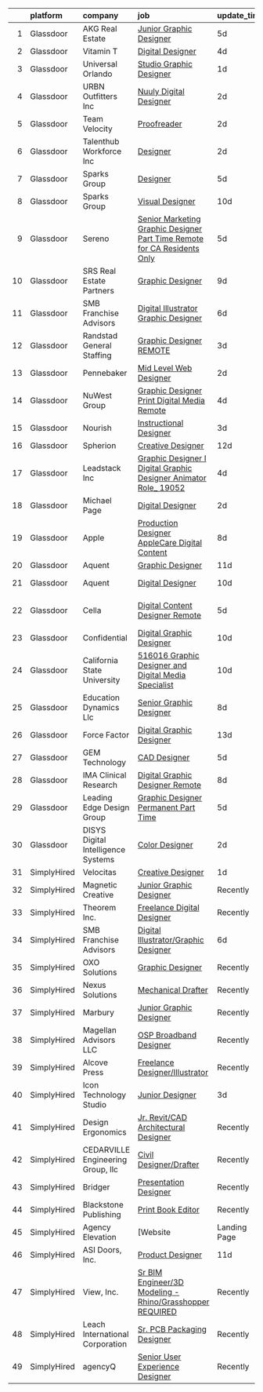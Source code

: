 

|    | platform    | company                              | job                                                                                                                                                                                                                                                                                                                                                                                                                                                                                                                                                                                                                                                                                                                                                                                                                                                                                                                                                                                                                                                                                                                                                                                                                                                                                                                                                                                                                                                                       | update_time   | location            |
|---:|:------------|:-------------------------------------|:--------------------------------------------------------------------------------------------------------------------------------------------------------------------------------------------------------------------------------------------------------------------------------------------------------------------------------------------------------------------------------------------------------------------------------------------------------------------------------------------------------------------------------------------------------------------------------------------------------------------------------------------------------------------------------------------------------------------------------------------------------------------------------------------------------------------------------------------------------------------------------------------------------------------------------------------------------------------------------------------------------------------------------------------------------------------------------------------------------------------------------------------------------------------------------------------------------------------------------------------------------------------------------------------------------------------------------------------------------------------------------------------------------------------------------------------------------------------------|:--------------|:--------------------|
|  1 | Glassdoor   | AKG Real Estate                      | [Junior Graphic Designer](https://www.glassdoor.com/partner/jobListing.htm?pos=113&ao=1110586&s=58&guid=00000181ec09bc7b9663982f4279d17c&src=GD_JOB_AD&t=SR&vt=w&ea=1&cs=1_a1005f7c&cb=1657522470416&jobListingId=1007985345638&cpc=8795CF9063CD573D&jrtk=3-0-1g7m0jf5fh7i0801-1g7m0jf5ug2pq800-0bd8220d04aa45e5--6NYlbfkN0Cp_WSJKd_Pz82imZmURPbhd3kYBsiZi4lpMLOH6vOlLCN-9PvZBA8RYGLaHFNNIHT1RTGKDHn84jeI_7favQgkIz3Obtc5Udoc2MKBcSCDP_RBgh2VwZFyfkiYo-s07fovGp_QnKxkV49C9kdlswmNKP7ebDa3SVAk778WucytpAzTkmXbzE4zVAvXhgHW2jONw6KQzXHX6Iqk9uaHrwEITV2Gci360T3bf9Xggt38pMxoM90B725Juq_0OZTMYbzbcDtNsz6UpR8UlYlNKAxk-715uWsp3SbVYCAUT6yxtIb19hEmpbTQfSSs_1_PGdTrHR4syxLDy5TBPNCtHx0rhLnFaCLB11QazSh2Gl19txNgQqEh_VJ5mxLh41gWuiBlorboBB2YygQ194HQEPoaG-hGjzy7tIir_jMUfS599JeLZyxr8JNNQYXYREZeg3_xUzJ19JKDhXaYtUuw70eVu5UUEyg24dSzlsP9nvuJFFYQFY87hca-FodFpvLKa1Y%3D)                                                                                                                                                                                                                                                                                                                                                                                                                                                                                                                                                                                                          | 5d            | Beverly Hills, CA   |
|  2 | Glassdoor   | Vitamin T                            | [Digital Designer](https://www.glassdoor.com/partner/jobListing.htm?pos=117&ao=1110586&s=58&guid=00000181ec09bc7b9663982f4279d17c&src=GD_JOB_AD&t=SR&vt=w&cs=1_89051da8&cb=1657522470416&jobListingId=1007988105834&cpc=723ADC3DFE402989&jrtk=3-0-1g7m0jf5fh7i0801-1g7m0jf5ug2pq800-d18b897defb9bc20--6NYlbfkN0DMrcEu7yrtATojKJA7cEzGQ3FdRGWLh0CZQInL4ECGI6k5tN82kdM0cJmh4vC7GghezKk5m2JYmPve7fndKvJj3p1JGYJu3XmaJPEkqoeOCeitshuhieIdh4Ojb2neMV6Oe7_MHG-BY5XiSihBHsAxb9HzJTDGubyCarDoUJPvlLS0wbmUXwfxJnD3etEyiH7dNqu2KyjImm3wTXKhe7uCjepLCafevtebrRAFdvBklXbX-ToVDQi_mobnW7NtQGro_zpBvRz88QRmaRgyOSCMtJZgbOpGq08F0iWEQNVn2AIN2--TKiwHDUOBUIQYBJTeCrqH1VETf1odghKazA0YrcvWlGWzSB51UQuQYInpPBQ0zXUmz3gdNvs-cuxJ-O6n3_LgDIf9gM5bFdtNX9yinFJPZhlNbAe8mkOuLtQXS4YrtkLZHEYjrtQkTpzpTWeAV3zYC17O6z6FsKZ2S3b9VHoF7ql8b0Q%3D)                                                                                                                                                                                                                                                                                                                                                                                                                                                                                                                                                                                                                                                      | 4d            | Pacific, MO         |
|  3 | Glassdoor   | Universal Orlando                    | [Studio Graphic Designer](https://www.glassdoor.com/partner/jobListing.htm?pos=108&ao=1110586&s=58&guid=00000181ec09bc7b9663982f4279d17c&src=GD_JOB_AD&t=SR&vt=w&cs=1_031bfdca&cb=1657522470415&jobListingId=1007994248704&cpc=56C4EA4A1A191A49&jrtk=3-0-1g7m0jf5fh7i0801-1g7m0jf5ug2pq800-d9b1f3fc848eb774--6NYlbfkN0A8dBNt2Xi2s2VyZMdbOlonzlm4bxv48OGaZczYzhjJpiI6hl9onzamCWYK6p40cmrPf8KFpFvn169F_2osZ3DcvhF0c06k_J5nKJf9_mtiga3ModBMry0t06a5__qkQh5wXE00SN3RUxBOu0o2Ml_bTxODvHTTgKmsqM_q7xVbXXYeAfkCBAGeSNMw3NQT4vZZZhsRFcsmKcVca2sUHToJAxd3fUGPNzSxVSu0637WCsrfS0JIYQ_2MelmHIzt1M3EQy7vKsqBQweVdtvDa_x4Fk2Wl1q4Gck-m5wSuYmVZR6EIHTRJVMU8PWKMloMDpW0sjmVdGc8AtW9iyvfVFWUfOabRBbnJ_8aHHBErr6p1pjy-S20ipsL49LBpQMOMM9MA4PffMxj0_VC7pJ30HJbNNss3rAvP8ZnbZk9d1CtmEBB79VVRfm8oEaBah9w5jxysUgMmlWU73WRwOuBkD__g_NQEodwrwwqL9wLOvlZtCO5vNeFoIJ6AeSAbxtID_wZ-HsVwq2eym9z93jP9axU0YzdDV8bD8DIz054NRCp_IMmmhLKYnF2A9l6LLdZC1KJE_LqUH1TVAnA4AEo4fQ1PS74SIsM4TJ6Kale0fFvo8uHWdtWFkE4KyZ2lg7s36KJoEuKf2rM3tZrrUaCcXKdy4kjhbpQHsCDdrpvtuXXQXB34p6_9uk2OTS86kaUfhdpQ1GPk35uvicA31BA72z_gSf9sIeF_aKyPUj83AzSAk-Fc0ACYr_9xqQ5onSjP145BbusnJvA0_FE7-hWGAX6oFWi1W_iFa5vlgzOchJf6OKNx9ZfuF4s8uTtInR34VYW2gtdmfdAFjEqGxRMmCzDa8-oDc8MqoKDfrMjhrj6WVB6rNQnjT0YpFLOTpUqI_0oaYUu2nbH1N0_Mc8cLHDBNrzPZPr5QWxmFjpVpTJcFxJQzNP0JSyd2c6c37Tu2UTtotB4c2r5U2hnZ04CcHnUrO7xRpCi8lvscexX5B4KWF24tXq8xY5Oqr9gngwFHKz7YDoi3Rblqg9Nn3DKwCr9mcRpDiUm31JwtzMeAIt2Z2xsEtRiU2NWatL-TZCBgWYfukP087sW9A%3D%3D) | 1d            | Orlando, FL         |
|  4 | Glassdoor   | URBN Outfitters  Inc                 | [Nuuly  Digital Designer](https://www.glassdoor.com/partner/jobListing.htm?pos=129&ao=1136043&s=58&guid=00000181ec09bc7b9663982f4279d17c&src=GD_JOB_AD&t=SR&vt=w&cs=1_5d40a9dc&cb=1657522470418&jobListingId=1007993762774&jrtk=3-0-1g7m0jf5fh7i0801-1g7m0jf5ug2pq800-cd12b5992374bfbd-)                                                                                                                                                                                                                                                                                                                                                                                                                                                                                                                                                                                                                                                                                                                                                                                                                                                                                                                                                                                                                                                                                                                                                                                  | 2d            | Philadelphia, PA    |
|  5 | Glassdoor   | Team Velocity                        | [Proofreader](https://www.glassdoor.com/partner/jobListing.htm?pos=109&ao=1110586&s=58&guid=00000181ec09bc7b9663982f4279d17c&src=GD_JOB_AD&t=SR&vt=w&ea=1&cs=1_7d787bc4&cb=1657522470416&jobListingId=1007993389675&cpc=F41FEAB56D215062&jrtk=3-0-1g7m0jf5fh7i0801-1g7m0jf5ug2pq800-809c51214d13a0b1--6NYlbfkN0BmIoKocX2EPZz2-LnVx7uj6CrWseJC8UJJqrhDAcGvGfTUz-81S-AEmN6GfX3PFfr7bJ4j5-hUC4xr7eaU-VB48PeJ6-Y6YzZVufYJlY6SnM82KonuKK3JxL58WUmntpuRHc4WORWTQvoqeH8Ii3rYLd8_Xj2RzeXD5Bdn2mDZGGQZ-TM9_Rs3nQy_TwhRe7ma7TaS7lqwK0PXeCpaCWZK5oIhaF4b_7rEqD7a5yaYWcNeACzgyZigA3yF0cxN7p7hkdJEN3bOM5yxMkFQVCp-7xzzhNpSogzbkHDBYAwcvEbtzgMCOoAJ_FAhPOjZiLYpB6qcxNmU-mkK6ZELP7CPPAkEow6FDSK4trudFtCHLVCHNs8Pp36NNujNP8MSyvFGmCJp4frTw2gq_pbCkk1lTX8BzB36ihpM6n5Dm9o5VVZsrbvsjT_obX0ReClMgxX6p3dzIgkG1MHZxhIcrq9n5GWFg_8ChCiTH4jI8xRtxsV1z5lyuEHR)                                                                                                                                                                                                                                                                                                                                                                                                                                                                                                                                                                                                                                    | 2d            | Remote              |
|  6 | Glassdoor   | Talenthub Workforce  Inc             | [Designer](https://www.glassdoor.com/partner/jobListing.htm?pos=123&ao=1110586&s=58&guid=00000181ec09bc7b9663982f4279d17c&src=GD_JOB_AD&t=SR&vt=w&ea=1&cs=1_3a6e6bbf&cb=1657522470417&jobListingId=1007993251170&cpc=8795CF9063CD573D&jrtk=3-0-1g7m0jf5fh7i0801-1g7m0jf5ug2pq800-f3748ac0c7f0ec79--6NYlbfkN0DpwFV3tuw9vFlML3xauMsT_S9XsNg3VdZNHiuyFzGFE3ciwNCiWa1qTVbJP6xa3o3U86SSEBgev5W2UcdMgX-h5Fi9eb1a8EAAus7WaNpjWql7qOXAc2CwBr2OgMufQZaIsSoOoFspBkjA9HZmJ6FhbLrMzD68pQToANWdLbOjvRGX0VFrBTtPKJpnK3fZ0Z3mLIr736Ix0u7sNuuxtDH3sX6WR2EfgghFE0x94ciP7gmiRoNR08PfsE6kP1jhbjsdZl0P2VFOYepBOa2iOHVswpwzMZ1AbNJxKdATcLjEM08FFz7wIf55iJq20hIxMBYdusvGzABFp7vaka8YMR7Rdqhblx6_5-CfovURwVL9Aad4ht36URIr2mmArwOGZL6e-6EYMblrVWuBaJUhvqCtXgESHkkEkOrZxG7vXSPtd3s3PfgCR3GRguMY6651sq-zFuNbCPkhUAzYwqY42oK_U9LETktHSNONzehDiK65mxrVzkxeYWs7)                                                                                                                                                                                                                                                                                                                                                                                                                                                                                                                                                                                                                                       | 2d            | Newark, NJ          |
|  7 | Glassdoor   | Sparks Group                         | [Designer](https://www.glassdoor.com/partner/jobListing.htm?pos=124&ao=1110586&s=58&guid=00000181ec09bc7b9663982f4279d17c&src=GD_JOB_AD&t=SR&vt=w&cs=1_a2680ec1&cb=1657522470417&jobListingId=1007984907906&cpc=AC285F3A3ECA6BB0&jrtk=3-0-1g7m0jf5fh7i0801-1g7m0jf5ug2pq800-0cdb011dd245df0c--6NYlbfkN0CVbIAoVGlVV0muHIzlWY31dYj5hrVkKa7qBWZ-hZn3g-zWnitpxah_RyLopvrEJPKEAMPXU9HMaS80CXI05aqcrVwhsRjOUcSxdkVN9CKtUgpNsvbGofoE7kpAYqOOMva1hBxHUW74frjAQrMulyw2A9Vetgs4W6ZzE3A_m1H_MrNXR-RZ-yBdLMIAFK2BrHoFEJetgHj1XTdGURcTi4HZ4kTHws737ZV2jNU6mBlPWpWSTpy3CTjudZGrhVNgXKVOy8rQOv8P47ZY2i4j83w2f5VDEmBN7gzA0WQCVU2gDLAnA_ZHRTU9ra4ed-BnpIxa4-s___3ztgZV1Mas4ic_DISAHeNmfLf768xTCEkrisLBx0pn3bvNKLIz4Fe9ev65rlzZgJwgeZlsHn4bmsT8vTvesLMD6RvVe3IujRjErkqy1UbQum92tRRnQSWr4jq7EUCq5yPc1cCAEOtAWtM1BYexMLLhdoC4fgou5UyqGJoJZYuFnzKNGAP9KrdOtH8%3D)                                                                                                                                                                                                                                                                                                                                                                                                                                                                                                                                                                                                                              | 5d            | Rockville, MD       |
|  8 | Glassdoor   | Sparks Group                         | [Visual Designer](https://www.glassdoor.com/partner/jobListing.htm?pos=125&ao=1110586&s=58&guid=00000181ec09bc7b9663982f4279d17c&src=GD_JOB_AD&t=SR&vt=w&cs=1_57511547&cb=1657522470417&jobListingId=1007975315320&cpc=9908D8D4413DBB8A&jrtk=3-0-1g7m0jf5fh7i0801-1g7m0jf5ug2pq800-6f9d54796fcb816d--6NYlbfkN0CVbIAoVGlVV0muHIzlWY31dYj5hrVkKa7qBWZ-hZn3g-zWnitpxah_RyLopvrEJPKGNVHkP4BEyVXcBiWExKZaLgyJCtFSQyRl2jwvZrsd_lm4hDi0g9llMeq5j5rEbSGyOLvtyf1pgb03FpHKPuSdrN9M6CCkObuXg2bM7tzxT8AzfAfkFFfLtPuGNiTkyWmud5zhJW8e_TqnAraFRB_l_r0LZge0Pz6HJk5rK2lFFuL_bD29AjVKs9FNCFt7AhF0TTlmQUadnAk2SkS-s5oVy01CQn_j6T_hV_hYV6BbWq5YlaYSH6iCddq_VzIOrqk-xljDE660NhINWtCiv3oamVPELhs5tj5-nx2OByOLu0h0k51qwruzQ_ovrL_ion8SYP1xIX0t-Ms5BZhGgNp9EOLIw3Am3NcJCWU3bFS7BdUWlLggjFZQsRY-2LOj6DDiVKIiMDYrjB5cuvP0DXoSYlO4F2rGZCN1KgoA_VZ3KKPoK3R4XqKnO_gSb-n9CjY%3D)                                                                                                                                                                                                                                                                                                                                                                                                                                                                                                                                                                                                                       | 10d           | Arlington, VA       |
|  9 | Glassdoor   | Sereno                               | [Senior Marketing Graphic Designer  Part Time  Remote for CA Residents Only ](https://www.glassdoor.com/partner/jobListing.htm?pos=110&ao=1110586&s=58&guid=00000181ec09bc7b9663982f4279d17c&src=GD_JOB_AD&t=SR&vt=w&ea=1&cs=1_743832d9&cb=1657522470416&jobListingId=1007985634958&cpc=47CFDC01B3F81FAC&jrtk=3-0-1g7m0jf5fh7i0801-1g7m0jf5ug2pq800-40c671fa3148f82b--6NYlbfkN0CvOeNjp4XLn3k0qM_T7iPcYCHAOtwX2zm7IpN2zDQyNQLlNaZWkEqBRrjuxyApmnEaO8G-Q4jUxbGg5sHk4_cP2TCDV2Rviujf8rXObzkq0my3QX_NGNAWq3dCe3kU2jOEuF_nKQ58vSxI7krOuBgK6sBtPnkm8cw_y_-ppFC54An_y4E3rFWZdo0z6CLC-B7Hf2PVgJOn8ypA0buIA64fwxMF2JX0YbD2QjOw8oIzmhud7wVXCkeZP71KBehU5Fku3wiMEy-JPz1SGtJ9wlGPN4DXeiEswW1xYBOyjxlL-kTtN6tYpfypsjteD3WX8YjQU9F503C0SjqkkPlb-qBiPC2NRxccH2bfz9ee7S22VeDrQH7-Gz1tosAXANKVEXVfQ2ljYRh7sOZjqWv8PFWbynVZ4Ws2jMi2vWCCo-HikZNKJcvT6ld0EFj0vs0EG_AAx9VlIJXYuDyB7NzTvPBULDUA4JmVZXHpFEmKWIfROylwMT5G7YZSMUEDGWbQHzdrXKpyKy7fxGMUtGRj1mHlHaiZQ2YTrLdFL4kuwBJenK1VG5QxvktYTeKa53LhqR0%3D)                                                                                                                                                                                                                                                                                                                                                                                                                                                                                      | 5d            | California          |
| 10 | Glassdoor   | SRS Real Estate Partners             | [Graphic Designer](https://www.glassdoor.com/partner/jobListing.htm?pos=104&ao=1110586&s=58&guid=00000181ec09bc7b9663982f4279d17c&src=GD_JOB_AD&t=SR&vt=w&cs=1_682dd358&cb=1657522470414&jobListingId=1007977616614&cpc=F583A5AE0DDDFE3A&jrtk=3-0-1g7m0jf5fh7i0801-1g7m0jf5ug2pq800-c1dc350f3ee8387a--6NYlbfkN0BHMV8lgCpHIndQeE1Vwli-yfbQgOgfRkypwmneGDEi-39pInpJQ1S6zbMaquZVZg_UViHIGMjBoMShSyfTKNiJ2bb-drr2Hfzl7FkYmvSakC9Pw8zoB5VogRqG3JUFu1NJ2-kggYnsmGMYTRjbGGMUkK8X7nxFWHBIJcRK0w-iMUSoukeUWtbVJ787ZdOv2nnnddRSWVsP70e0mrP8rxd-2DozRk-2fEqDb-p2LaN1xSRqWcn-iY3N2u2Tu8bowxCIw0bfjw5xc6M3CjUG8tzSPecnPzmDRr8C6Riy4f7sa6X5xkyXqDWTDf4jL7LKB0LbcfEWtiXxZMNSDOk52SKAc2kdEkUosGZ2PeHmmeXHqKQh1wRuZjSrJdxOD_yBmM4FDvPNDKZ72FtQpsJD4t7xr99ub6Fv6JGtiAX7trqulVa2Cq9mIcCZN6JC_LL1F8MQjZ1kUvCuaJr5MQXJZmYVWSB5uanAJBSxwfwb0IzGXAH24Hljp-HcHs7lKP1keXNIu_qGZd-hmS7xLW0zIJwVbRUdDJfnxOp8WS6f4b8QKPB3YePkDaADxdQZxADcXsc%3D)                                                                                                                                                                                                                                                                                                                                                                                                                                                                                                                                                      | 9d            | Atlanta, GA         |
| 11 | Glassdoor   | SMB Franchise Advisors               | [Digital Illustrator Graphic Designer](https://www.glassdoor.com/partner/jobListing.htm?pos=126&ao=1136043&s=58&guid=00000181ec09bc7b9663982f4279d17c&src=GD_JOB_AD&t=SR&vt=w&ea=1&cs=1_2e2744e7&cb=1657522470417&jobListingId=1007982450518&jrtk=3-0-1g7m0jf5fh7i0801-1g7m0jf5ug2pq800-c5add34959eea285-)                                                                                                                                                                                                                                                                                                                                                                                                                                                                                                                                                                                                                                                                                                                                                                                                                                                                                                                                                                                                                                                                                                                                                                | 6d            | Remote              |
| 12 | Glassdoor   | Randstad General Staffing            | [Graphic Designer   REMOTE](https://www.glassdoor.com/partner/jobListing.htm?pos=116&ao=1110586&s=58&guid=00000181ec09bc7b9663982f4279d17c&src=GD_JOB_AD&t=SR&vt=w&ea=1&cs=1_83179482&cb=1657522470417&jobListingId=1007990726948&cpc=8795CF9063CD573D&jrtk=3-0-1g7m0jf5fh7i0801-1g7m0jf5ug2pq800-4705afaf81c910a4--6NYlbfkN0BP0SNj5t90jkfF5SbRhYc-YYyKnIlIACqwosTKYtJiUOPFcGVraBBNH3PqNVaKMlOuVmRJWKrrq4EM2jRhWlKfZxM8eXEywoHlN3U-M2UVWO94To79VdvpioeFj0KoewcVhePBU7vspZEM1G4UbOHc7zykI3Y0lskQjYjoXHr1-1fzniQvjeCbaTnFzzO3sOd75KzzkL00OC0siLleoWuO7Z0y_3XpcafWtYBLXvWNMR2gDux7z2WIwINTiXXyyn5LnqMPu-5KaiNRIYa8j3wRUhuNKXr53giVLXtZ8OguTM9ay5DzdphDwKK8zJwOr2F5nZt8PEE5jW2d_8uckF5uAWgX0qTWWOq9Gmw9dPgDcp-h8djy4Hyh7m_kTsJvXCDBLO4YWoydU5kmK4Mrjvh64qZhe5V5D_RYhOoCgvSPD2eiayZvYC4772fmd64oKUhSa7NBJupvq4SIGBUvwovD3vEkMezouOnf4I1K9G2I7XSG4bne2uVxTi2IbN-cdbb9NABdc4pwNCbfwi3QzwthoMitARb7yLCD-fMxTVULe-SJUyGAbdGcS0NFym25QkoS1sb9oMw-tmpBPphQu-e6Jh9lmY9xYhVbpFKDUPe5rFgQL5FWzSpmfJVBGYfIkfdr9ndX01YwZcbURTWroGYu)                                                                                                                                                                                                                                                                                                                                                                                                                                                      | 3d            | Remote              |
| 13 | Glassdoor   | Pennebaker                           | [Mid Level Web Designer](https://www.glassdoor.com/partner/jobListing.htm?pos=112&ao=1110586&s=58&guid=00000181ec09bc7b9663982f4279d17c&src=GD_JOB_AD&t=SR&vt=w&ea=1&cs=1_743dea3d&cb=1657522470416&jobListingId=1007992914380&cpc=B076152010A3B66C&jrtk=3-0-1g7m0jf5fh7i0801-1g7m0jf5ug2pq800-09f7b357db24a266--6NYlbfkN0BqUN6ztqptJ5eG394UO-ZfSRZGZkbpPm3u73UixmBvBI1Y1JxWCCSi4WD6T2NB-2gugfCPeo8ZQOUqAEtz66ZCnIC6U5F0XJKr1Jox5VrclONP9b6iMFBTOy58yKslxi4PmsPGdNOFX2yyjFl7ZGxSjiZNk-UbmLbgopj7iYK_0fPO0KhQH2T9X9_seLYZZxRt-I3xD61kLPWR38qZ4sWmfOFVLyjveIguPR411DMoxQuvPk8ENlYBODY136JdQikIwDFZ-PVuqf7_YvI_UBlUpSioHkbZ8ivISWjXTSWu-EM2Y_FhSspRKn-WAQ2Pl-7UaTkz_kvb4y5EkweG7TS2NxU3JQGFUf470VnPgpIGrx6jXYvYiKbr5SbWo2Q-oHsBccEWcBSIoiZw7GoKgg8Xe33XjTj_6-0Yt4Z3WBz8KgctoqyS-yedHjuwt3kjzf8QHSMqysr1KzCp8TlBf1AhsdJFdBRP1LkRUkeVJt2diRXewU1EU03iY2FF9RbPnT8%3D)                                                                                                                                                                                                                                                                                                                                                                                                                                                                                                                                                                                                           | 2d            | Remote              |
| 14 | Glassdoor   | NuWest Group                         | [Graphic Designer  Print   Digital Media  Remote  ](https://www.glassdoor.com/partner/jobListing.htm?pos=118&ao=1110586&s=58&guid=00000181ec09bc7b9663982f4279d17c&src=GD_JOB_AD&t=SR&vt=w&ea=1&cs=1_5d1e02c2&cb=1657522470417&jobListingId=1007988341618&cpc=B101C867B3EF2D75&jrtk=3-0-1g7m0jf5fh7i0801-1g7m0jf5ug2pq800-b5671cee6b74a1b7--6NYlbfkN0DWCPMblvXmg65e051I_4RS2vwM3HfOIbdzHgj0Ry8eUTX2grtM8WtZedPS-r9tmH844Ak2jQAYXTWcYgTqVvp2WQmGK01gyq2EfbkBOV9O0PbhnIEdyKq3J8R6dyWLmh6vIsSrCmmjl1OQVJcCZ9ATk276R7meshG8sSq8iRBoOypBHYhX-uFBD9YiZWfq25IN5MmUOq2uBptX46df5C82jyafznNsNMAOHrC9GrEjXYkLLdVoG_ZiJ-pnRIl5hNjaT-vBD7nV0oaHMpOPGUtHc2F3_EdzVl5PAHCkFYHLWhZXZt1L5ir3WqEM-KgAM06Rjh8911IsP4NxoswIYtD7xNohcj_-z06xHDlr4abd80leZHaM6dufF12yuVi5d_cZ2l12SzDNTNjB3N28iSB5pNNdKh-N5put2STpONMlz1K-rEFmO1GRHXz5d1g9Mmd0vl9CnlTKlS8XfZcc3A41HBnBcfSSwegr692dSIMrXaybW4WN0UUdi7zyZqMswMwqlsQiF79TKunrLqeYfOO9LRVIuu3qS_1oirowZDKGQA%3D%3D)                                                                                                                                                                                                                                                                                                                                                                                                                                                                                                                                  | 4d            | Remote              |
| 15 | Glassdoor   | Nourish                              | [Instructional Designer](https://www.glassdoor.com/partner/jobListing.htm?pos=111&ao=1110586&s=58&guid=00000181ec09bc7b9663982f4279d17c&src=GD_JOB_AD&t=SR&vt=w&ea=1&cs=1_c935bf6a&cb=1657522470416&jobListingId=1007990118795&cpc=C4A69CCDBB3B9599&jrtk=3-0-1g7m0jf5fh7i0801-1g7m0jf5ug2pq800-cd31e169e3b76732--6NYlbfkN0APToHrk7ILONyRglvlT3LJMO76dZGJsKlG8WQjsY8Cq9VMAyu-33cN6chkrRPzKSYLZubbG5hpV08ZZqj6Gtm6Kd6eI__8JQkxpLimtDe8e2XUxCm2qJgpcAQ1wuU9qhNbp0Vsz9rljglzu-6og43zjdLf4iKCarZD8ROOzxBmCdSBCaOSVjYKDMYMYHX-8Vp_WQgsGUuU7SMXuSWTUQ0APKOn_eztasBMnGFzZkLg89F4AJkJ7Z6K07MG29_ycogn8Q2WRJ1ywgxnapoH-7d-BnSU8HUplPvaHds1rNWj4B1FZ_WAOWelAx4KYDJd3eTfJKbvJne44Sayir4BRkZqqPLIld7VnLIe_IWxastSPJHBbvB2ffcTlNpelUzdNLot6LmUYx3WjPDsdN47p4Dn2pG783gz_klRnRbFQcZx_1uLl3-5srJqFxzSBKfSljLGHfz2fOskIEqicDfccJa5srUm0iQJDbu-62W6BtUn-MBr3n0u7Y03)                                                                                                                                                                                                                                                                                                                                                                                                                                                                                                                                                                                                                         | 3d            | Remote              |
| 16 | Glassdoor   | Spherion                             | [Creative Designer](https://www.glassdoor.com/partner/jobListing.htm?pos=115&ao=1110586&s=58&guid=00000181ec09bc7b9663982f4279d17c&src=GD_JOB_AD&t=SR&vt=w&ea=1&cs=1_fb64f986&cb=1657522470417&jobListingId=1007968398628&cpc=F17331D9BECC482A&jrtk=3-0-1g7m0jf5fh7i0801-1g7m0jf5ug2pq800-a004ee921c75ddfd--6NYlbfkN0BpNZHkGCYrNx41be8qaaTe0TzeBrdPS_PZvndxEDoRqCuH3CNcO_WgIxvH872q8BX-7iqETQq2o4DhM9gu2Z8ux8jUu5fKgiJQEN2ZBoisA4QWu2kSLHOEa8QUrQ9bbrqrJltAIE8KLgbM7W-fojAnViAWRJ_uk4RFZMsJ4iln13-cpJy_LFAPoxV-GOYumSqPBXgLTWmXcea75sQayq-jeuAnH7UfzjHL2cC21XWp_y1-GgmJuqObj9p_NrqqXj5BaBh7NoHmEtkyaOnbYGzdm_fYEPiWUHLfPRWa3efpeD01cKj6PpCKsu6_8q1xJF-kiJ6_gPt9uqiy-pffEeV3nCnBYxbU5eyPCrCyViVB11S58c9oK69_RkOjtMwfuJVl4x9N08LFlQ7-XtywxkbzQpF7qghGK6TK0xi_BhMAbJXJel9v9phUBl5tehpckL1CmQnFNSt6hT5XqKIAk77ArMMilNhDy2LmsRh40w173KX46c2ZTUzD9sFqlHsYakI%3D)                                                                                                                                                                                                                                                                                                                                                                                                                                                                                                                                                                                                                | 12d           | Lebanon, IN         |
| 17 | Glassdoor   | Leadstack Inc                        | [Graphic Designer I   Digital Graphic Designer   Animator Role_ 19052](https://www.glassdoor.com/partner/jobListing.htm?pos=107&ao=1110586&s=58&guid=00000181ec09bc7b9663982f4279d17c&src=GD_JOB_AD&t=SR&vt=w&ea=1&cs=1_b25529d7&cb=1657522470415&jobListingId=1007987950191&cpc=9908D8D4413DBB8A&jrtk=3-0-1g7m0jf5fh7i0801-1g7m0jf5ug2pq800-5b42ffce0b4773bf--6NYlbfkN0AN1DXOJ3XjvJpsorCLbwBX67_Zmbno95PICvIB5GJH13XHFuyYrum6AmNcT9_RMPOP8lpT2YUquwRZNeli3mQoeF3K3BBTrFbXc-AdLG_By9nFPzQrs5BB0pYvRMWgbkSo9DHBfMGAJwjrdwkuym2D2h-_CY4ZV8JdKfE5L-G1PTTmJaXN4SZOrVqZiG9uJ6j-VpTHL3TyjIvaqgIP-IhVDKzd8_Adc7sRIGwi34HPNPUWd3QxCRym4zg8TO07ZeJKILUeyh4jq_g-FDPPijFp_zB0SdE_lzjQpfhstCOuRlicJV1WQ_BauIFhYXaqlzlodPQfzcrklruUNI_uolEx0YfPzvbJd4XPLZNNSXZTzqO4GFnfcGqK8KegRtAcRVr82Ul1aIERSij17xe1FnRul0ZIlF17G-yFW4DMnBpdpIYE7RUvg2Guw5kKs5jjeCEPdf_Jbtmdqco0IOCV561Skwcc-Chmy0DoJY8Bq0b55kXsdcc1VF80OkbbBYVuSS7p5IoCqGF4dtBqpAgYQN8CngcBx0M2eScVqfZQHy7rdZsRQBqvYrW4)                                                                                                                                                                                                                                                                                                                                                                                                                                                                                                           | 4d            | Remote              |
| 18 | Glassdoor   | Michael Page                         | [Digital Designer](https://www.glassdoor.com/partner/jobListing.htm?pos=120&ao=1110586&s=58&guid=00000181ec09bc7b9663982f4279d17c&src=GD_JOB_AD&t=SR&vt=w&cs=1_386e3b07&cb=1657522470417&jobListingId=1007992242194&cpc=AC285F3A3ECA6BB0&jrtk=3-0-1g7m0jf5fh7i0801-1g7m0jf5ug2pq800-19d2ae5fb35eb8e5--6NYlbfkN0BR3ykMnr3Vw97HK5IC0i9Uo32NXohanwqRY-CI8z69bhgeevNMD5Qwspc8okAYAwYcozSXfxhRX_6g8wuE7aW1dyTLuYBRFHX_tQKztX8VNKiSF3l3f83_Ox6ATH12cFdHCKKeegfegUr0id173u3UUARMhypZnSUHsaOEFSrRwFNhfjZ5ObJGytoxNk4GSq9tMFBPj4qLDFBvBSjmMbzmYExl3JoICS1JDe1fokykzyN-wIozSC2hxI5Ub08NMVlYfmt6LmJXHCxLDAFpimvJWXjJvFtB_Ovd1ISgw9vDs9TDLH9H4ibir5FGcf8hCjsMR2ZOPIYofA7aynDUiXKfqh_FnCGyMep3_qLSxGYvnM68rAMOzPapQWUZlOZ4wN1gmar1d1OexFn5OLPsSj-S1hxzQMsm5iVPF8aEE8iXtwOuOFqqbGLSxBRme9BzphR5qT7n1v2qx8WUJTTohWdB73oPhOvjvEytIE203LWi8dz6snHMsnwC_bVUjLY0cM9sGu1NqAvH5Cux8rAspMEfZ0K_b0tWGsgj_4lG-TfybawHwpeQcdbx3Aj7I9usTA9Tn-J5u8ruwLPJJrYQEdIBARyGGHgl_WU_C9lAjkXZpkJQuCL_vF7qi2lrBNl2ShwyH4z6UQn3BNhcwWd3knWBfa9GZrIUKCUnb1X8SMoQsBCfckHyboOQOf1XWI2oM0yxGb8hYggC1hr0LDoZquni1f6s6cjkPwk0hDX2cEofsNrIEzdrdMCBH4gEhyEKrVR3tLJOTjyVbWM7YkbqMJ7hd5iKkMn_5KwVArlioHGborhodxbspvn-krP0g_Pfm5QQpZHf97ZBBoaaJQUSM7dRM7db-uey3JWgtXS2sJgTzvf1_NqZVPBid-Yj17-AuEgjSofJ-LSNtVE1l-H5kHOS19ZtvSvTmGzEMVa8pU5Jb-OpZs_gQNMm9dmOkh0A7tEMLpMT_7pmwHmVqCdEHFmOkHlyhpAdLlG4Qf5_wR7ut-QnLVJPIELmyahrB27qObEy6bHoIJyJGg%3D%3D)                                                                        | 2d            | New York, NY        |
| 19 | Glassdoor   | Apple                                | [Production Designer  AppleCare Digital Content](https://www.glassdoor.com/partner/jobListing.htm?pos=130&ao=1136043&s=58&guid=00000181ec09bc7b9663982f4279d17c&src=GD_JOB_AD&t=SR&vt=w&cs=1_3ae50ed5&cb=1657522470418&jobListingId=1007979225819&jrtk=3-0-1g7m0jf5fh7i0801-1g7m0jf5ug2pq800-dad11077a32df63b-)                                                                                                                                                                                                                                                                                                                                                                                                                                                                                                                                                                                                                                                                                                                                                                                                                                                                                                                                                                                                                                                                                                                                                           | 8d            | Austin, TX          |
| 20 | Glassdoor   | Aquent                               | [Graphic Designer](https://www.glassdoor.com/partner/jobListing.htm?pos=122&ao=1110586&s=58&guid=00000181ec09bc7b9663982f4279d17c&src=GD_JOB_AD&t=SR&vt=w&cs=1_9c6ac609&cb=1657522470417&jobListingId=1007971596810&cpc=F4EED0218A761C36&jrtk=3-0-1g7m0jf5fh7i0801-1g7m0jf5ug2pq800-81418f7c6a98bdd3--6NYlbfkN0DMrcEu7yrtATojKJA7cEzGQ3FdRGWLh0CZQInL4ECGI9gD0Wolx9R2EDT7B77c2cQVJ4LZJrSLABm97A7FnMRhAb9cU4MSKmesv3qN2eNllZh34yVSJ8NSuphVpLXF6iGWahiHgFJroTRbXYj0pYeKsS4bkzFuo8z6qg091fzwxOFUTXnN_Kax2d6X1FUtmtbEHDOSU70Pghvp3iF1GVRzGf4EFbenEFNGgJnchIhVFVgZoIvPz1i-MDWVT8-m-WO8jQ9WqGGTiDGvu2gd2IPHBCXeqKlBuVMMEQN_rQlfitGX39VRTcunhefyJ1KWEnSXE_PvNkknWEdoXHmwxIpw8X4LM1d6XQGXWb1tTRFV_wz6sGIBK44Q9_pm-EiNBNKRgBA8ZRXufGtYRZ56jNWn-zebhiJguWj_EOgZv1laFzjsFbJ1KxvIN46JrzhYKKiStn9NgaFBEQ%3D%3D)                                                                                                                                                                                                                                                                                                                                                                                                                                                                                                                                                                                                                                                                        | 11d           | Remote              |
| 21 | Glassdoor   | Aquent                               | [Digital Designer](https://www.glassdoor.com/partner/jobListing.htm?pos=119&ao=1110586&s=58&guid=00000181ec09bc7b9663982f4279d17c&src=GD_JOB_AD&t=SR&vt=w&cs=1_c3fb65ef&cb=1657522470416&jobListingId=1007974808027&cpc=FAE5E775D180B2FB&jrtk=3-0-1g7m0jf5fh7i0801-1g7m0jf5ug2pq800-97dd130a0deded45--6NYlbfkN0DMrcEu7yrtATojKJA7cEzGQ3FdRGWLh0CZQInL4ECGI9gD0Wolx9R2v-Aex0-GK04ywicxsmxmYO50ZjCs5zjyaVSkSbF_X2hyJ5ZIgODAsVjiUwAdIZuCAYNKwQo8v8Lte7EQUV6bE0XUvSlhNKyJwS2I22ozIThQ9ZP3cNFDvy8IRJTk8F4vI7n6oYDPU3ZqMAIu32XRV1szGndTyxVx-znjObbmKuiUB2V-Yhd6CFjxFxJ48aFQrga8UJqWcLLCZtuK7cTlDP5Phpv4sw3dWDTXsdFUncur154dzjpWYuNXTyZpGE0s_Pet3WVdpdhhiCnYN8hKbPLYGbeA77qPh0MSpq0D3g9vYOF7MTjr-xxO-BNRtJQtpdw52q4M7O6acytBoGQ1NBv90m6wq4EoBV91ca1WbwxdEcrPxCfc0k5xtpDed3fifcCKrcatzOeDD6acLsQc0Q%3D%3D)                                                                                                                                                                                                                                                                                                                                                                                                                                                                                                                                                                                                                                                                        | 10d           | New York, NY        |
| 22 | Glassdoor   | Cella                                | [Digital Content Designer  Remote ](https://www.glassdoor.com/partner/jobListing.htm?pos=103&ao=1110586&s=58&guid=00000181ec09bc7b9663982f4279d17c&src=GD_JOB_AD&t=SR&vt=w&cs=1_a831c30b&cb=1657522470414&jobListingId=1007985843966&cpc=6FC5BA77C9A4CD78&jrtk=3-0-1g7m0jf5fh7i0801-1g7m0jf5ug2pq800-82bbee50f3c53bf4--6NYlbfkN0ABL5jwqrJX8j4-zsE1pdctockIOMh3bUiDojLxDHSgfnyfdrl215GIT9Vdrv6w9UkMXFIWX0s1t70yEQygukdqxHWFlf9Ma4eNYVzVU1vSp1Djzf7QtSreSFsAxgo5FlQ83fLYI54lp-5GlqkaXC9lzScJuKRSSzPK0WR2kPCTXWnmosnwCLwRFPvWn68CFh8cHmPgr7azU6W_Lp_-c7jOaYbTtI1hi2BWDTUZDyGQUhTIbvwF92RqaCGLJZwpxOMKIsgGAK0ZE50FR5bgZswC_ivbFLYbyJHFgfgKlPER4SwDgb2fXw8tq-d3hkqgi5ejBUAqcJGAPQsc2eTiiyjh1hM1XyiT0Go_FhZjZGYucTj3HU9vD1Q3DydRllNGah5h_J6rlAAVBQHfR65HEnymCiJPYGIFlDLbSy1OyjS_GSFTHLFz_6DsUAU1hMZuK4rMiBjU_vk5XrKO824k4UEkgiyZiHbfFHTJ44cFGaWAf643fg-WfJkrGW5esxUXe_on1Kj-K8UmoMJZb_CkQtEOUxIrjK0AHuSzZpWIDxCCCpI5ybnUxcaa1kwlfTkzgnDJgInf_a5bXQPMqZRDBzzCEOYSuIICAVMOQRSRfF4dsrbvJWh2eP56LVopWP9IWaeDLZ7tjYzYy8_V7EKZMtyrCP8_lIqkiXUYMZEYKIksrRKfc5VrSNVW3zPkPUUCS2ieO1Vtu04hd7sjXaf_UJXemgxKA7B4NA6J17jlgtvdSxKGihsRHGqEeOvjzscyEIM%3D)                                                                                                                                                                                                                                                                                                                                     | 5d            | Fort Lauderdale, FL |
| 23 | Glassdoor   | Confidential                         | [Digital Graphic Designer](https://www.glassdoor.com/partner/jobListing.htm?pos=105&ao=1110586&s=58&guid=00000181ec09bc7b9663982f4279d17c&src=GD_JOB_AD&t=SR&vt=w&ea=1&cs=1_8ea8d192&cb=1657522470415&jobListingId=1007974093076&cpc=1CBFC3E34E2A31FF&jrtk=3-0-1g7m0jf5fh7i0801-1g7m0jf5ug2pq800-7eb5b9c1c375ef72--6NYlbfkN0ALlVE48MWrgt2d0mHJVX740zmIEL60xmbxF1imK6ySVLMdwBxdYI_MIp9jRT0hFicOCAET7PSgc_zlWXnMBTb52g7u1GgWsXFq024KZeiGS-haZbCsXXvJ_qalQD9-gxWvcX8g2Yk_qD97Y_WI83o9OZqHsFz0vTryxVXUUwrNWb1IC2IhrUlp9edh1-u2DFPMoGelT7fwVZFnjPSO0CqJVfr_vHpCoQneBWV5GG-e-pkDcff6jc0g1wqxPZHBu0W1NnC6_s6wq_E5sE51rEYz4CvqnZ0Fj4S8uueOlJYtSrViDcBHonMmSM_PCY8WO_cWF4zM4DWNJXaSLrGcb_ck6pceFj37YN1R_Z4jXcWKYFzJ5PNwZ-AGqDNz3in7AeqF9cm3esw0ATaEelAa40sVxA-8QC4PEaLyNbYojQxtsgVs_LBLiP7y07vgHjY-SpBAkxMjGN8Z7LfpzdqmIgcvXCLjwZ1jOn7O1ku52YBKfbAg-Xw62B5EQwisPw3f84FbdUGwQ5avUw%3D%3D)                                                                                                                                                                                                                                                                                                                                                                                                                                                                                                                                                                                           | 10d           | Fairfax, VA         |
| 24 | Glassdoor   | California State University          | [516016   Graphic Designer and Digital Media Specialist](https://www.glassdoor.com/partner/jobListing.htm?pos=127&ao=1136043&s=58&guid=00000181ec09bc7b9663982f4279d17c&src=GD_JOB_AD&t=SR&vt=w&cs=1_2392b41a&cb=1657522470417&jobListingId=1007974126353&jrtk=3-0-1g7m0jf5fh7i0801-1g7m0jf5ug2pq800-292574927b3f9455-)                                                                                                                                                                                                                                                                                                                                                                                                                                                                                                                                                                                                                                                                                                                                                                                                                                                                                                                                                                                                                                                                                                                                                   | 10d           | Fullerton, CA       |
| 25 | Glassdoor   | Education Dynamics Llc               | [Senior Graphic Designer](https://www.glassdoor.com/partner/jobListing.htm?pos=106&ao=1110586&s=58&guid=00000181ec09bc7b9663982f4279d17c&src=GD_JOB_AD&t=SR&vt=w&cs=1_aa8d9638&cb=1657522470415&jobListingId=1007978804793&cpc=82B3195DA92CAF92&jrtk=3-0-1g7m0jf5fh7i0801-1g7m0jf5ug2pq800-0e18b2060813079b--6NYlbfkN0Dtahjid_k1maPR8Uq8ZOfdwDAF0TanZFG__VSd_-sjnf9j5ttr_S3DctbCj1q8FQtjpXdYEUYwacX8I7KkRF4Ucnoi-jciD-JbNP-LbC-H-pFHpq85QZQXUecyyJ7HkbdzG20lXI-mYY6sF2rAMTldy0k6e5gDsLiUE6kJglixL_jQuKRw17K1L5D1DxJyGfCiH8OcdzjjgeTBLakNKhNbTeb7PsImDiiyVuPTHpBTOW6ym2puxEHwOREUHvRwLIhNwSG6zKa38-nzqKCS6r7b_5_f70y_iYjpusMBrzCg6YP9p5sDW7rEBwOa9QzAjF0ZJgQNhNp-MJg8X8Dy_arcmThASLhVDMKxkhMGQ05DdSkebyffxHoSLWHsfPCYqEivc1s_DV9mfv52Ji93Yt7fJOS--_F_KtzLfohWeAdZ8DyjNEWBXeELmR31atj98M1LQMmeZl0hO-J3wFQUEjhmbJuLQjtbasx3sfZVKXozvs28mU7hGrlqTeKkXrNdVe9lULd9HTdgJQPQJji2x2Vxyw3qqH23n349ezTdmRjzrs29IJfFV4sOBbRVHDOn-DOAdZFz8oEiu52qfTBDsP8a-K59wjveACaPf6Vss0nCS_KGll1wf3fW)                                                                                                                                                                                                                                                                                                                                                                                                                                                                                             | 8d            | Remote              |
| 26 | Glassdoor   | Force Factor                         | [Digital Graphic Designer](https://www.glassdoor.com/partner/jobListing.htm?pos=102&ao=1110586&s=58&guid=00000181ec09bc7b9663982f4279d17c&src=GD_JOB_AD&t=SR&vt=w&cs=1_cd80e255&cb=1657522470414&jobListingId=1007966216784&cpc=7095061949A44974&jrtk=3-0-1g7m0jf5fh7i0801-1g7m0jf5ug2pq800-251af197d29a7dfd--6NYlbfkN0CCbOqLFAkE17MDkfB5QkeK_R8bo7qf9dndHNr_grrY-Cu9kPGiILkymHpf-SGg7OBJ_ZpGWFBNTV59qg4-5bUoVTdmxUr9zAD4LJGDRvPuPX4e9rF7c31CsIb2gH8D2Cjfmtf3BOScFSb7FovWoIb7qgpdA7rLk1uRDAapVKjBYoat6e8Sy-M9QZy7XOYAmUYxVYaQ1bgNkYMV92xGZEeoUISzNGBNqUcVpoO_5oREogb1fMHRpOkXU9_5_3i7bXi2aePRNs_MOy5NAhy4xHwnDR5qmciWkyrtO-nG3_HsIiPMr4QIkAc1RDwDsMC--2ERaI3edWUI7sRYal2A0qciCGtTiD4Ygjd3KXj3UpTlGMeG2mB2MyunXWt9oSzJ6VUYRCGLVccdlGgF62Ec8a8E4jbfJJvh7ItH3naoEBL08ZwJ2oq_zmfi7eC4gfsecdE%3D)                                                                                                                                                                                                                                                                                                                                                                                                                                                                                                                                                                                                                                                                              | 13d           | West Chester, PA    |
| 27 | Glassdoor   | GEM Technology                       | [CAD Designer](https://www.glassdoor.com/partner/jobListing.htm?pos=101&ao=1110586&s=58&guid=00000181ec09bc7b9663982f4279d17c&src=GD_JOB_AD&t=SR&vt=w&ea=1&cs=1_360c8187&cb=1657522470415&jobListingId=1007984812731&cpc=235F38378B0CF412&jrtk=3-0-1g7m0jf5fh7i0801-1g7m0jf5ug2pq800-bd7d52c35ee6e9be--6NYlbfkN0DlcaguI4sweZRKJTadbViwUmuipadyC1IVR7LlJxAnY3ZOe5e_slvkrj--CbdG1yGhiHAnmnE6MmiVRcIyrgSFucHCnpg3aiQUVOiBSwymqoQ9lFkmAirctWJGZ3qnUaJrl9w9iL1ThWFBvGh029x3hXJJKMos4BX-u6YqabtcbZaw9iY0gCLAxPgadHGR5TLhIlIeZGzufEwoMewofUQHyOHZayTBb8g-vnp_vbTZ6W17sI7LVbgNMgAxBMTBCvN3aAyJONwFi6eoGcAVYH2dNVvbkf_QTFrDxXdkshfpMCj3vKxMeJFtq9-5ZvDaemcZYLs3OzJoOvgoznkLqqimSog9gY7tvcevmWj_k12AvtmS1z-mm94UGg_CA5CQ1H1iy3KV12duedhAR4xg2729dtzS2g268btlbo9hLAtBQJB74Pk0dOZKvLwKq2y6VOmljJSNEwxEMMpU9HmJDKxBAJS1ofxt449fAqeT9xt3808hdRHpo6E7w1kvCpbs96M%3D)                                                                                                                                                                                                                                                                                                                                                                                                                                                                                                                                                                                                                     | 5d            | Oak Ridge, TN       |
| 28 | Glassdoor   | IMA Clinical Research                | [Digital Graphic Designer   Remote](https://www.glassdoor.com/partner/jobListing.htm?pos=128&ao=1136043&s=58&guid=00000181ec09bc7b9663982f4279d17c&src=GD_JOB_AD&t=SR&vt=w&cs=1_c48d41f6&cb=1657522470417&jobListingId=1007978526763&jrtk=3-0-1g7m0jf5fh7i0801-1g7m0jf5ug2pq800-9c2db155be9cf096-)                                                                                                                                                                                                                                                                                                                                                                                                                                                                                                                                                                                                                                                                                                                                                                                                                                                                                                                                                                                                                                                                                                                                                                        | 8d            | Fairfield, NJ       |
| 29 | Glassdoor   | Leading Edge Design Group            | [Graphic Designer  Permanent  Part Time ](https://www.glassdoor.com/partner/jobListing.htm?pos=114&ao=1110586&s=58&guid=00000181ec09bc7b9663982f4279d17c&src=GD_JOB_AD&t=SR&vt=w&ea=1&cs=1_08703884&cb=1657522470416&jobListingId=1007984595458&cpc=8795CF9063CD573D&jrtk=3-0-1g7m0jf5fh7i0801-1g7m0jf5ug2pq800-11043c7c8e963178--6NYlbfkN0CnvnrZV6i1JGX1yqycrBVKxG_QbmFGo1hJvaAPDrdCVRl6P8I1_n7waFchUK4Q3gDafImCB1rmxKeoc0jQAXtxOFqmO1pm6ZkXA6nwyjKxAQg4AUHtgjRU8bxpdDoufFrnw0xTAJpRqNUDmSkfXJsLa5U9xFmNMXDqdpKhkD60V-fC2A4PAwmmvbX857XiSjmqHwItLVUI71hy1GZyTJWhh58Ej4n9srnVQSfJAveJa4q31A-0A2YP3CKgxLWqBvZoMvUQ-q3-CECYorg6IVmC7FN7n0KLP0Qb8He8h6Ri5GaVeRHfK_cplEhyJEumyVDpbzTrx3z99sXhFnbZaEeCzrmEGVOGEclp8j1khLeh4Hy4dj4Ksxhs7zl8q1DUmUjhWOaQcmP5DwCJJWcUt2jAHPX7nRD8BmLDc3FiJ5U8C5ZYpp8ngTymeC_LrHE3wzIMp6pAcCtshaKRb9EXXzc8CNk7D7RVrgyG0j6b5fJ9WQZlpRO6NvtiSpJYCLHgetu4NlH7tIGIsA%3D%3D)                                                                                                                                                                                                                                                                                                                                                                                                                                                                                                                                                                            | 5d            | Remote              |
| 30 | Glassdoor   | DISYS   Digital Intelligence Systems | [Color Designer](https://www.glassdoor.com/partner/jobListing.htm?pos=121&ao=1110586&s=58&guid=00000181ec09bc7b9663982f4279d17c&src=GD_JOB_AD&t=SR&vt=w&ea=1&cs=1_18dcb49d&cb=1657522470417&jobListingId=1007992843874&cpc=FAE5E775D180B2FB&jrtk=3-0-1g7m0jf5fh7i0801-1g7m0jf5ug2pq800-fb3b457db9c47839--6NYlbfkN0BTYkY06FZEdAAtNWO-eDAfNklmfZymsMF6eFRONl7rAMN5x_2sHrqXfWPo9rHDxSMkotRru1_lQvFPbeG6JyCHRsHfQ773WMn4gbuNHrhBDIDehR_1UXya1rsXmC4usSaBg9a4S2catCb_Prg9YTRUEAJ1NCLm9Mr-7tF4vM5m7RKRphyLOpIAEDoWD4EKBFMDSjveF5FZHkWAkM1xKpWB1ZTSW9weKiP38r_SDFiU8m5Np3HZu6Xd3AC0a8zVPNkYeQSClHicbBKmgSCkK1UQ_xnFN3dHoyTbTvfVIyBh6fYetQOeOA2kvOb8Ezu0on0BOsvR57ck_ZY3s2VZSDuwEP4BNEBVWe0C0PcZ5QGfq-1Vri9KLsjh-uimCtIZs0FrTkT6UprfiQHTo9kmguVbUvpQm8uV4csHjQfnjH8nOgbu-pUAY387ZDXvsuu6PzJlKvkfIzNDbw9z9VqdZQR_CXN2RZ9IslfSzXgtAopwKsN98kTzZnG-CaPQy1BXIqExSzg_o-o7tg%3D%3D)                                                                                                                                                                                                                                                                                                                                                                                                                                                                                                                                                                                                     | 2d            | Beaverton, OR       |
| 31 | SimplyHired | Velocitas                            | [Creative Designer](https://www.simplyhired.com/job/BLtwQ3dRGaZJf8mN5X7d7ry3a2llJV8Z0ePYxRJzJj7VeJX4YYpcSA?q=digital+designer)                                                                                                                                                                                                                                                                                                                                                                                                                                                                                                                                                                                                                                                                                                                                                                                                                                                                                                                                                                                                                                                                                                                                                                                                                                                                                                                                            | 1d            | Remote              |
| 32 | SimplyHired | Magnetic Creative                    | [Junior Graphic Designer](https://www.simplyhired.com/job/GHX6fEz_0C5eTw00prYSmsaJwHMLvp3iBeYTvH0veK-SQDmOKXE0eQ?q=digital+designer)                                                                                                                                                                                                                                                                                                                                                                                                                                                                                                                                                                                                                                                                                                                                                                                                                                                                                                                                                                                                                                                                                                                                                                                                                                                                                                                                      | Recently      | Remote              |
| 33 | SimplyHired | Theorem Inc.                         | [Freelance Digital Designer](https://www.simplyhired.com/job/56lGdsd0NT_PxZyUFNh70kqoWHzzVt-FPe0mlhIYe9ffGxtFEGziRw?q=digital+designer)                                                                                                                                                                                                                                                                                                                                                                                                                                                                                                                                                                                                                                                                                                                                                                                                                                                                                                                                                                                                                                                                                                                                                                                                                                                                                                                                   | Recently      | Remote              |
| 34 | SimplyHired | SMB Franchise Advisors               | [Digital Illustrator/Graphic Designer](https://www.simplyhired.com/job/8losub6_ILil13F0GnS6wgsyADSZ3qbqZG9ugB3tD5jYP4yUi78zsA?q=digital+designer)                                                                                                                                                                                                                                                                                                                                                                                                                                                                                                                                                                                                                                                                                                                                                                                                                                                                                                                                                                                                                                                                                                                                                                                                                                                                                                                         | 6d            | Remote              |
| 35 | SimplyHired | OXO Solutions                        | [Graphic Designer](https://www.simplyhired.com/job/BXUyWLRJM5GqlXxmpwBw-g_A_qs7M6-f7IDZTvQqqHxFROKtKw3p1Q?q=digital+designer)                                                                                                                                                                                                                                                                                                                                                                                                                                                                                                                                                                                                                                                                                                                                                                                                                                                                                                                                                                                                                                                                                                                                                                                                                                                                                                                                             | Recently      | Adobe, AZ           |
| 36 | SimplyHired | Nexus Solutions                      | [Mechanical Drafter](https://www.simplyhired.com/job/h_do7AV5l8ldgMPRcPeRdxQ_lZFo5RKmSeC7Vfo7RwZlZZE9pJ9EMQ?q=digital+designer)                                                                                                                                                                                                                                                                                                                                                                                                                                                                                                                                                                                                                                                                                                                                                                                                                                                                                                                                                                                                                                                                                                                                                                                                                                                                                                                                           | Recently      | Maple Grove, MN     |
| 37 | SimplyHired | Marbury                              | [Junior Graphic Designer](https://www.simplyhired.com/job/MH8gQthZdwZl4mhAOI5f9bItaWa8oPpv_aqPrn1pKm0Dzb0oAGGYEA?q=digital+designer)                                                                                                                                                                                                                                                                                                                                                                                                                                                                                                                                                                                                                                                                                                                                                                                                                                                                                                                                                                                                                                                                                                                                                                                                                                                                                                                                      | Recently      | Remote              |
| 38 | SimplyHired | Magellan Advisors LLC                | [OSP Broadband Designer](https://www.simplyhired.com/job/ciuxo51gbko7GffD52DKo4UpAg6AQGeZqyURjzVjvA0YPEL1oa4Oqg?q=digital+designer)                                                                                                                                                                                                                                                                                                                                                                                                                                                                                                                                                                                                                                                                                                                                                                                                                                                                                                                                                                                                                                                                                                                                                                                                                                                                                                                                       | Recently      | Kansas City, MO     |
| 39 | SimplyHired | Alcove Press                         | [Freelance Designer/Illustrator](https://www.simplyhired.com/job/NFPOnORXu61AwCEsRn-lJr_s0fZ_cbKUmLO_BOEuhEuZwGrhey-t1A?q=digital+designer)                                                                                                                                                                                                                                                                                                                                                                                                                                                                                                                                                                                                                                                                                                                                                                                                                                                                                                                                                                                                                                                                                                                                                                                                                                                                                                                               | Recently      | Remote              |
| 40 | SimplyHired | Icon Technology Studio               | [Junior Designer](https://www.simplyhired.com/job/PPh0l9MyYJ6Inbo8KgckIaVxqAKEifF2m9Zh2iYaEmLkyLR0M9csGw?q=digital+designer)                                                                                                                                                                                                                                                                                                                                                                                                                                                                                                                                                                                                                                                                                                                                                                                                                                                                                                                                                                                                                                                                                                                                                                                                                                                                                                                                              | 3d            | Remote              |
| 41 | SimplyHired | Design Ergonomics                    | [Jr. Revit/CAD Architectural Designer](https://www.simplyhired.com/job/vALSwbc074iJ6CuqZVpoNo7oxSbm0chbGHQEoIWHTRW4m4zjbnB2iA?q=digital+designer)                                                                                                                                                                                                                                                                                                                                                                                                                                                                                                                                                                                                                                                                                                                                                                                                                                                                                                                                                                                                                                                                                                                                                                                                                                                                                                                         | Recently      | Fall River, MA      |
| 42 | SimplyHired | CEDARVILLE Engineering Group, llc    | [Civil Designer/Drafter](https://www.simplyhired.com/job/F-uPh9EbfxhihL0wRu7T8sW93ur_0H2InZ4loK1vspYPCjQw4lDRyA?q=digital+designer)                                                                                                                                                                                                                                                                                                                                                                                                                                                                                                                                                                                                                                                                                                                                                                                                                                                                                                                                                                                                                                                                                                                                                                                                                                                                                                                                       | Recently      | Pottstown, PA       |
| 43 | SimplyHired | Bridger                              | [Presentation Designer](https://www.simplyhired.com/job/U9c6RGwMoh-esT-cKbkaelodanDB-l3uSTN8mtT8s08eJJfz8VCaqg?q=digital+designer)                                                                                                                                                                                                                                                                                                                                                                                                                                                                                                                                                                                                                                                                                                                                                                                                                                                                                                                                                                                                                                                                                                                                                                                                                                                                                                                                        | Recently      | Remote              |
| 44 | SimplyHired | Blackstone Publishing                | [Print Book Editor](https://www.simplyhired.com/job/DIPwV1BD7q635DBaw1W08gZvM2zMtZ6tkW-U1x3OQn9hUgunjcUoZw?q=digital+designer)                                                                                                                                                                                                                                                                                                                                                                                                                                                                                                                                                                                                                                                                                                                                                                                                                                                                                                                                                                                                                                                                                                                                                                                                                                                                                                                                            | Recently      | Remote              |
| 45 | SimplyHired | Agency Elevation                     | [Website | Landing Page | Funnel Designer | 100% Remote w/ Benefits](https://www.simplyhired.com/job/MpZwz1-hhNCscrNWN2u1EBeefWuYztqucT-xUZ2Jf704nPQpp482XA?q=digital+designer)                                                                                                                                                                                                                                                                                                                                                                                                                                                                                                                                                                                                                                                                                                                                                                                                                                                                                                                                                                                                                                                                                                                                                                                                                                                                                           | 2d            | Remote              |
| 46 | SimplyHired | ASI Doors, Inc.                      | [Product Designer](https://www.simplyhired.com/job/LTbmxgRlDPRF939QR7NznJW6GA5k2aBFa2TB-_7OfRhModd_jRXNVw?q=digital+designer)                                                                                                                                                                                                                                                                                                                                                                                                                                                                                                                                                                                                                                                                                                                                                                                                                                                                                                                                                                                                                                                                                                                                                                                                                                                                                                                                             | 11d           | Milwaukee, WI       |
| 47 | SimplyHired | View, Inc.                           | [Sr BIM Engineer/3D Modeling - Rhino/Grasshopper REQUIRED](https://www.simplyhired.com/job/r-EMDI_VtGPS56wqXDwIvVVf9Wc0_fV24JlkHogXp_SHsFRKSxtw7Q?q=digital+designer)                                                                                                                                                                                                                                                                                                                                                                                                                                                                                                                                                                                                                                                                                                                                                                                                                                                                                                                                                                                                                                                                                                                                                                                                                                                                                                     | Recently      | Milpitas, CA        |
| 48 | SimplyHired | Leach International Corporation      | [Sr. PCB Packaging Designer](https://www.simplyhired.com/job/CY_L3ifU6jHJIruCEt2By_gDJBLASOEM4rp4V4wOYWCvOYRfJANygg?q=digital+designer)                                                                                                                                                                                                                                                                                                                                                                                                                                                                                                                                                                                                                                                                                                                                                                                                                                                                                                                                                                                                                                                                                                                                                                                                                                                                                                                                   | Recently      | Buena Park, CA      |
| 49 | SimplyHired | agencyQ                              | [Senior User Experience Designer](https://www.simplyhired.com/job/cIDtvicOoH53aMYEP0Ljm-akwv5PTKqGSpFWDKdyocaD4666RjrRkA?q=digital+designer)                                                                                                                                                                                                                                                                                                                                                                                                                                                                                                                                                                                                                                                                                                                                                                                                                                                                                                                                                                                                                                                                                                                                                                                                                                                                                                                              | Recently      | Bethesda, MD        |